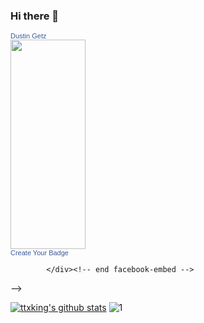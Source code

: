 ### Hi there 👋

<!--
**ttxking/ttxking** is a ✨ _special_ ✨ repository because its `README.md` (this file) appears on your GitHub profile.

Here are some ideas to get you started:

- 🔭 I’m currently working on Django project
- 🌱 I’m currently learning React
- ✏️ I'm currently studying at SKE, KU
- 📫 How to reach me: 	<div id="facebook-embed">
<!-- Facebook Badge START --><a href="https://www.facebook.com/anusidtae" target="_TOP" style="font-family: &quot;lucida grande&quot;,tahoma,verdana,arial,sans-serif; font-size: 11px; font-variant: normal; font-style: normal; font-weight: normal; color: #3B5998; text-decoration: none;" title="Dustin Getz">Dustin Getz</a><br/><a href="http://www.facebook.com/dustin.getz" target="_TOP" title="Dustin Getz"><img src="http://badge.facebook.com/badge/6103645.1191.1673872666.png" width="120" height="335" style="border: 0px;" /></a><br/><a href="http://www.facebook.com/badges/" target="_TOP" style="font-family: &quot;lucida grande&quot;,tahoma,verdana,arial,sans-serif; font-size: 11px; font-variant: normal; font-style: normal; font-weight: normal; color: #3B5998; text-decoration: none;" title="Make your own badge!">Create Your Badge</a><!-- Facebook Badge END -->
			</div><!-- end facebook-embed -->
-->

[![ttxking's github stats](https://github-readme-stats.vercel.app/api?username=ttxking&theme=blue-green)](https://github.com/ttxking/github-readme-stats)
![1](https://github-readme-stats.vercel.app/api/top-langs/?username=ttxking&theme=blue-green)

